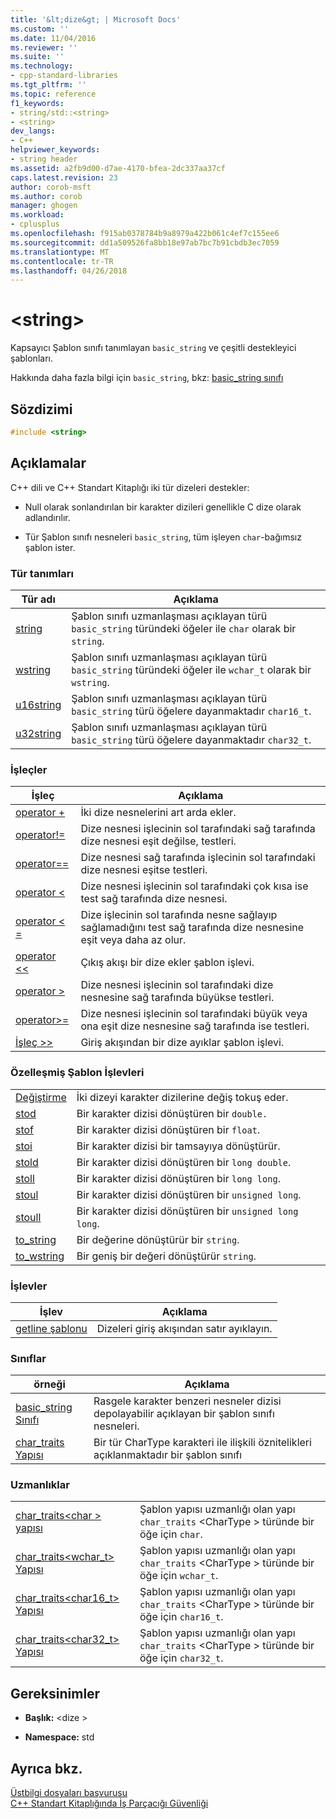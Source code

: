 ```yaml
---
title: '&lt;dize&gt; | Microsoft Docs'
ms.custom: ''
ms.date: 11/04/2016
ms.reviewer: ''
ms.suite: ''
ms.technology:
- cpp-standard-libraries
ms.tgt_pltfrm: ''
ms.topic: reference
f1_keywords:
- string/std::<string>
- <string>
dev_langs:
- C++
helpviewer_keywords:
- string header
ms.assetid: a2fb9d00-d7ae-4170-bfea-2dc337aa37cf
caps.latest.revision: 23
author: corob-msft
ms.author: corob
manager: ghogen
ms.workload:
- cplusplus
ms.openlocfilehash: f915ab0378784b9a8979a422b061c4ef7c155ee6
ms.sourcegitcommit: dd1a509526fa8bb18e97ab7bc7b91cbdb3ec7059
ms.translationtype: MT
ms.contentlocale: tr-TR
ms.lasthandoff: 04/26/2018
---
```

# <a name="ltstringgt"></a>&lt;string&gt;

Kapsayıcı Şablon sınıfı tanımlayan `basic_string` ve çeşitli destekleyici şablonları.

Hakkında daha fazla bilgi için `basic_string`, bkz: [basic_string sınıfı](../standard-library/basic-string-class.md)

## <a name="syntax"></a>Sözdizimi

```cpp
#include <string>
```

## <a name="remarks"></a>Açıklamalar

C++ dili ve C++ Standart Kitaplığı iki tür dizeleri destekler:

- Null olarak sonlandırılan bir karakter dizileri genellikle C dize olarak adlandırılır.

- Tür Şablon sınıfı nesneleri `basic_string`, tüm işleyen `char`-bağımsız şablon ister.

### <a name="typedefs"></a>Tür tanımları

|Tür adı|Açıklama|
|-|-|
|[string](../standard-library/string-typedefs.md#string)|Şablon sınıfı uzmanlaşması açıklayan türü `basic_string` türündeki öğeler ile `char` olarak bir `string`.|
|[wstring](../standard-library/string-typedefs.md#wstring)|Şablon sınıfı uzmanlaşması açıklayan türü `basic_string` türündeki öğeler ile `wchar_t` olarak bir `wstring`.|
|[u16string](../standard-library/string-typedefs.md#u16string)|Şablon sınıfı uzmanlaşması açıklayan türü `basic_string` türü öğelere dayanmaktadır `char16_t`.|
|[u32string](../standard-library/string-typedefs.md#u32string)|Şablon sınıfı uzmanlaşması açıklayan türü `basic_string` türü öğelere dayanmaktadır `char32_t`.|

### <a name="operators"></a>İşleçler

|İşleç|Açıklama|
|-|-|
|[operator +](../standard-library/string-operators.md#op_add)|İki dize nesnelerini art arda ekler.|
|[operator!=](../standard-library/string-operators.md#op_neq)|Dize nesnesi işlecinin sol tarafındaki sağ tarafında dize nesnesi eşit değilse, testleri.|
|[operator==](../standard-library/string-operators.md#op_eq_eq)|Dize nesnesi sağ tarafında işlecinin sol tarafındaki dize nesnesi eşitse testleri.|
|[operator <](../standard-library/string-operators.md#op_lt)|Dize nesnesi işlecinin sol tarafındaki çok kısa ise test sağ tarafında dize nesnesi.|
|[operator < =](../standard-library/string-operators.md#op_lt_eq)|Dize işlecinin sol tarafında nesne sağlayıp sağlamadığını test sağ tarafında dize nesnesine eşit veya daha az olur.|
|[operator <\<](../standard-library/string-operators.md#op_lt_lt)|Çıkış akışı bir dize ekler şablon işlevi.|
|[operator >](../standard-library/string-operators.md#op_gt)|Dize nesnesi işlecinin sol tarafındaki dize nesnesine sağ tarafında büyükse testleri.|
|[operator>=](../standard-library/string-operators.md#op_gt_eq)|Dize nesnesi işlecinin sol tarafındaki büyük veya ona eşit dize nesnesine sağ tarafında ise testleri.|
|[İşleç >>](../standard-library/string-operators.md#op_gt_gt)|Giriş akışından bir dize ayıklar şablon işlevi.|

### <a name="specialized-template-functions"></a>Özelleşmiş Şablon İşlevleri

|||
|-|-|
|[Değiştirme](../standard-library/string-functions.md#swap)|İki dizeyi karakter dizilerine değiş tokuş eder.|
|[stod](../standard-library/string-functions.md#stod)|Bir karakter dizisi dönüştüren bir `double.`|
|[stof](../standard-library/string-functions.md#stof)|Bir karakter dizisi dönüştüren bir `float`.|
|[stoi](../standard-library/string-functions.md#stoi)|Bir karakter dizisi bir tamsayıya dönüştürür.|
|[stold](../standard-library/string-functions.md#stold)|Bir karakter dizisi dönüştüren bir `long double`.|
|[stoll](../standard-library/string-functions.md#stoll)|Bir karakter dizisi dönüştüren bir `long long`.|
|[stoul](../standard-library/string-functions.md#stoul)|Bir karakter dizisi dönüştüren bir `unsigned long`.|
|[stoull](../standard-library/string-functions.md#stoull)|Bir karakter dizisi dönüştüren bir `unsigned long long`.|
|[to_string](../standard-library/string-functions.md#to_string)|Bir değerine dönüştürür bir `string`.|
|[to_wstring](../standard-library/string-functions.md#to_wstring)|Bir geniş bir değeri dönüştürür `string`.|

### <a name="functions"></a>İşlevler

|İşlev|Açıklama|
|-|-|
|[getline şablonu](../standard-library/string-functions.md#getline)|Dizeleri giriş akışından satır ayıklayın.|

### <a name="classes"></a>Sınıflar

|örneği|Açıklama|
|-|-|
|[basic_string Sınıfı](../standard-library/basic-string-class.md)|Rasgele karakter benzeri nesneler dizisi depolayabilir açıklayan bir şablon sınıfı nesneleri.|
|[char_traits Yapısı](../standard-library/char-traits-struct.md)|Bir tür CharType karakteri ile ilişkili öznitelikleri açıklanmaktadır bir şablon sınıfı|

### <a name="specializations"></a>Uzmanlıklar

|||
|-|-|
|[char_traits\<char > yapısı](../standard-library/char-traits-char-struct.md)|Şablon yapısı uzmanlığı olan yapı `char_traits` \<CharType > türünde bir öğe için `char`.|
|[char_traits<wchar_t> Yapısı](../standard-library/char-traits-wchar-t-struct.md)|Şablon yapısı uzmanlığı olan yapı `char_traits` \<CharType > türünde bir öğe için `wchar_t`.|
|[char_traits<char16_t> Yapısı](../standard-library/char-traits-char16-t-struct.md)|Şablon yapısı uzmanlığı olan yapı `char_traits` \<CharType > türünde bir öğe için `char16_t`.|
|[char_traits<char32_t> Yapısı](../standard-library/char-traits-char32-t-struct.md)|Şablon yapısı uzmanlığı olan yapı `char_traits` \<CharType > türünde bir öğe için `char32_t`.|

## <a name="requirements"></a>Gereksinimler

- **Başlık:** \<dize >

- **Namespace:** std

## <a name="see-also"></a>Ayrıca bkz.

[Üstbilgi dosyaları başvurusu](../standard-library/cpp-standard-library-header-files.md)<br/>
[C++ Standart Kitaplığında İş Parçacığı Güvenliği](../standard-library/thread-safety-in-the-cpp-standard-library.md)<br/>
